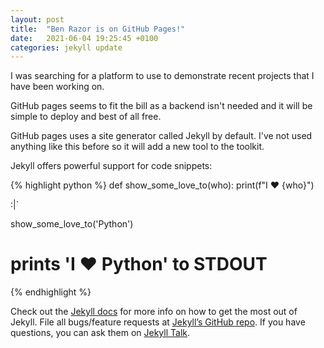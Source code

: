 ```yaml
---
layout: post
title:  "Ben Razor is on GitHub Pages!"
date:   2021-06-04 19:25:45 +0100
categories: jekyll update
---
```


I was searching for a platform to use to demonstrate recent projects that I have been working on.

GitHub pages seems to fit the bill as a backend isn't needed and it will be simple
to deploy and best of all free.

GitHub pages uses a site generator called Jekyll by default. I've not used anything like this before
so it will add a new tool to the toolkit.

Jekyll offers powerful support for code snippets:

{% highlight python %}
def show_some_love_to(who):
  print(f"I ♥ {who}")

:|`

show_some_love_to('Python')

# prints 'I ♥ Python' to STDOUT
{% endhighlight %}

Check out the [Jekyll docs][jekyll-docs] for more info on how to get the most out of Jekyll. File all bugs/feature requests at [Jekyll’s GitHub repo][jekyll-gh]. If you have questions, you can ask them on [Jekyll Talk][jekyll-talk].

[jekyll-docs]: http://jekyllrb.com/docs/home
[jekyll-gh]:   https://github.com/jekyll/jekyll
[jekyll-talk]: https://talk.jekyllrb.com/
